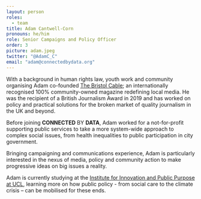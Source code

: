 ```yaml
---
layout: person
roles:
  - team
title: Adam Cantwell-Corn
pronouns: he/him
role: Senior Campaigns and Policy Officer
order: 3
picture: adam.jpeg
twitter: "@AdamC_C"
email: "adam@connectedbydata.org"
---
```

With a background in human rights law, youth work and community organising Adam co-founded [The Bristol Cable](https://thebristolcable.org/); an internationally recognised 100% community-owned magazine redefining local media. He was the recipient of a British Journalism Award in 2019 and has worked on policy and practical solutions for the broken market of quality journalism in the UK and beyond.

<!--more-->

Before joining **CONNECTED** BY **DATA**, Adam worked for a not-for-profit supporting public services to take a more system-wide approach to complex social issues, from health inequalities to public participation in city government. 

Bringing campaigning and communications experience, Adam is particularly interested in the nexus of media, policy and community action to make progressive ideas on big issues a reality. 

Adam is currently studying at the [Institute for Innovation and Public Purpose at UCL](https://www.ucl.ac.uk/bartlett/public-purpose/ucl-institute-innovation-and-public-purpose), learning more on how public policy - from social care to the climate crisis – can be mobilised for these ends. 